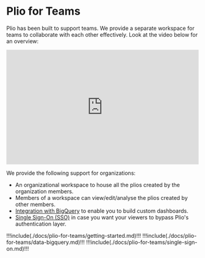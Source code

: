 # Plio for Teams

Plio has been built to support teams. We provide a separate workspace for teams to collaborate with each other effectively. Look at the video below for an overview:

<iframe width="100%" height="300" src="https://www.youtube.com/embed/tH_YvHCeQdU?list=PL3U0Jqw-piJgw2hSpuAZym4K1_Tb0RTRV" title="YouTube video player" frameborder="0" allow="accelerometer; autoplay; clipboard-write; encrypted-media; gyroscope; picture-in-picture" allowfullscreen></iframe>

We provide the following support for organizations:
-  An organizational workspace to house all the plios created by the organization members.
-  Members of a workspace can view/edit/analyse the plios created by other members.
-  [Integration with BigQuery](#data-analysis-using-bigquery) to enable you to build custom dashboards.
-  [Single Sign-On (SSO)](#single-sign-on-sso) in case you want your viewers to bypass Plio's authentication layer.

!!!include(./docs/plio-for-teams/getting-started.md)!!!
!!!include(./docs/plio-for-teams/data-bigquery.md)!!!
!!!include(./docs/plio-for-teams/single-sign-on.md)!!!